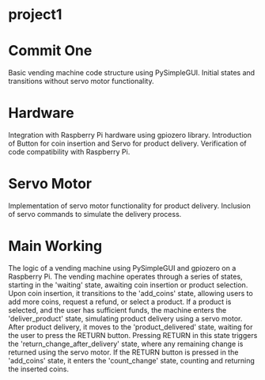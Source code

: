 # project1
# Commit One 
Basic vending machine code structure using PySimpleGUI. Initial states and transitions without servo motor functionality.
# Hardware 
Integration with Raspberry Pi hardware using gpiozero library. Introduction of Button for coin insertion and Servo for product delivery. Verification of code compatibility with Raspberry Pi.
# Servo Motor 
Implementation of servo motor functionality for product delivery. Inclusion of servo commands to simulate the delivery process.
# Main Working 
The logic of a vending machine using PySimpleGUI and gpiozero on a Raspberry Pi. The vending machine operates through a series of states, starting in the 'waiting' state, awaiting coin insertion or product selection. Upon coin insertion, it transitions to the 'add_coins' state, allowing users to add more coins, request a refund, or select a product. If a product is selected, and the user has sufficient funds, the machine enters the 'deliver_product' state, simulating product delivery using a servo motor. After product delivery, it moves to the 'product_delivered' state, waiting for the user to press the RETURN button. Pressing RETURN in this state triggers the 'return_change_after_delivery' state, where any remaining change is returned using the servo motor. If the RETURN button is pressed in the 'add_coins' state, it enters the 'count_change' state, counting and returning the inserted coins.
